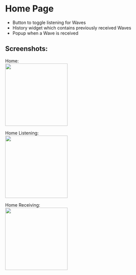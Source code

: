 # Home Page
- Button to toggle listening for Waves
- History widget which contains previously received Waves
- Popup when a Wave is received

## Screenshots:
Home:  
<img src="https://github.com/davidhqr/Wave-App/blob/master/screenshots/wave_home.jpg" width="200">

Home Listening:  
<img src="https://github.com/davidhqr/Wave-App/blob/master/screenshots/wave_home_listen.jpg" width="200">

Home Receiving:  
<img src="https://github.com/davidhqr/Wave-App/blob/master/screenshots/wave_home_receive.jpg" width="200">
